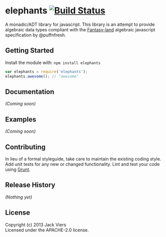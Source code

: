 # elephants [![Build Status](https://secure.travis-ci.org/jackcviers/elephants.png?branch=master)](http://travis-ci.org/jackcviers/elephants)

A monadic/ADT library for javascript. This library is an attempt to provide algebraic data types compliant with the [Fantasy-land](https://github.com/puffnfresh/fantasy-land) algebraic javascript specification by @puffnfresh.

## Getting Started
Install the module with: `npm install elephants`

```javascript
var elephants = require('elephants');
elephants.awesome(); // "awesome"
```

## Documentation

_(Coming soon)_

## Examples
_(Coming soon)_

## Contributing
In lieu of a formal styleguide, take care to maintain the existing coding style. Add unit tests for any new or changed functionality. Lint and test your code using [Grunt](http://gruntjs.com/).

## Release History
_(Nothing yet)_

## License
Copyright (c) 2013 Jack Viers  
Licensed under the APACHE-2.0 license.
